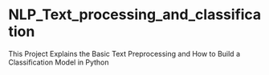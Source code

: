 # NLP_Text_processing_and_classification
This Project Explains the Basic Text Preprocessing and How to Build a Classification Model in Python
